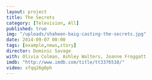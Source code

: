 ```yaml
---
layout: project
title: The Secrets
category: [Television, All]
published: true
img: "/uploads/shaheen-baig-casting-the-secrets.jpg"
date: 2014-09-07 00:00
tags: [example,news,story]
director: Dominic Savage
with: Olivia Colman, Ashley Walters, Joanne Froggatt
imdb: "http://www.imdb.com/title/tt3376510/"
video: xfqq26g0ph
---
```



